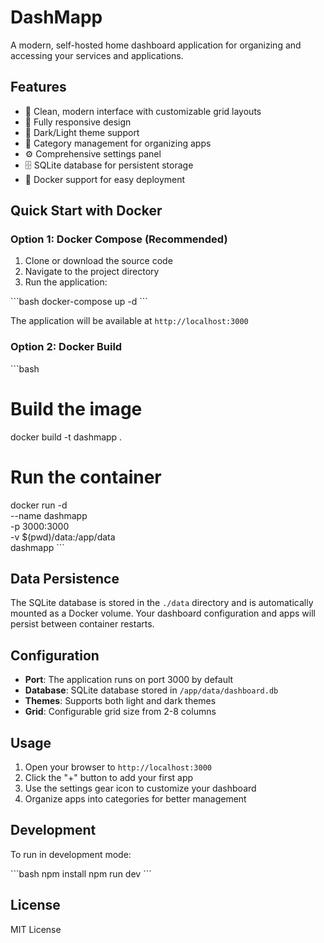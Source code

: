 # DashMapp

A modern, self-hosted home dashboard application for organizing and accessing your services and applications.

## Features

- 🎯 Clean, modern interface with customizable grid layouts
- 📱 Fully responsive design
- 🌙 Dark/Light theme support
- 📂 Category management for organizing apps
- ⚙️ Comprehensive settings panel
- 🗄️ SQLite database for persistent storage
- 🐳 Docker support for easy deployment

## Quick Start with Docker

### Option 1: Docker Compose (Recommended)

1. Clone or download the source code
2. Navigate to the project directory
3. Run the application:

\`\`\`bash
docker-compose up -d
\`\`\`

The application will be available at `http://localhost:3000`

### Option 2: Docker Build

\`\`\`bash
# Build the image
docker build -t dashmapp .

# Run the container
docker run -d \
  --name dashmapp \
  -p 3000:3000 \
  -v $(pwd)/data:/app/data \
  dashmapp
\`\`\`

## Data Persistence

The SQLite database is stored in the `./data` directory and is automatically mounted as a Docker volume. Your dashboard configuration and apps will persist between container restarts.

## Configuration

- **Port**: The application runs on port 3000 by default
- **Database**: SQLite database stored in `/app/data/dashboard.db`
- **Themes**: Supports both light and dark themes
- **Grid**: Configurable grid size from 2-8 columns

## Usage

1. Open your browser to `http://localhost:3000`
2. Click the "+" button to add your first app
3. Use the settings gear icon to customize your dashboard
4. Organize apps into categories for better management

## Development

To run in development mode:

\`\`\`bash
npm install
npm run dev
\`\`\`

## License

MIT License
